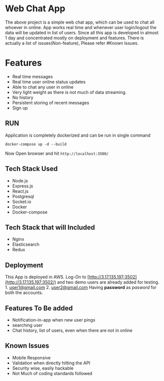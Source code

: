 # Web Chat App

The above project is a simple web chat app, which can be used to chat all whoever in online. App works real time and whenever user login/logout the data will be updated in list of users. Since all this app is developed in almost 1 day and concentrated mostly on deployment and features. There is actually a list of issues(Non-feature), Please refer #Known Issues.

# Features

- Real time messages
- Real time user online status updates
- Able to chat any user in online
- Very light weight as there is not much of data streaming.
- No history
- Persistent storing of recent messages
- Sign up

## RUN

Application is completely dockerized and can be run in single command
```
docker-compose up -d --build
```
Now Open browser and hit `http://localhost:3500/`

## Tech Stack Used

- Node.js
- Express.js
- React.js
- Postgresql
- Socket.io
- Docker
- Docker-compose

## Tech Stack that will Included

- Nginx
- Elasticsearch
- Redux

## Deployment

This App is deployed in AWS. Log-On to [http://3.17.135.197:3502](http://3.17.135.197:3502/) and two demo users are already added for testing. 1. user1@gmail.com 2. user2@gmail.com
Having **password** as _pasword_ for both the accounts.

## Features To Be added

- Notification-in-app when new user pings
- searching user
- Chat history, list of users, even when there are not in online

## Known Issues

- Mobile Responsive
- Validation when directly hitting the API
- Security wise, easily hackable
- Not Much of coding standards followed
